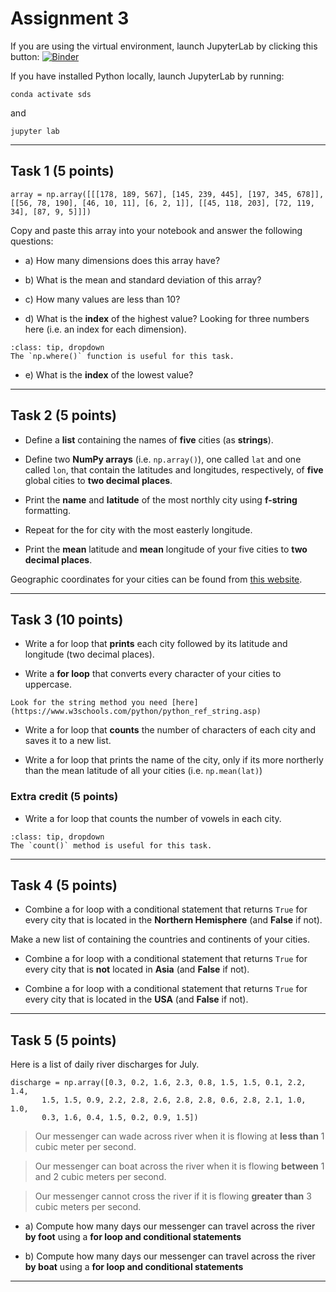 # Assignment 3

If you are using the virtual environment, launch JupyterLab by clicking this button: [![Binder](https://mybinder.org/badge_logo.svg)](https://mybinder.org/v2/gh/owel-lab/programming-for-sds-site/HEAD)


If you have installed Python locally, launch JupyterLab by running:

```
conda activate sds
```
and
```
jupyter lab
```
*****************************

## Task 1 (5 points)

```
array = np.array([[[178, 189, 567], [145, 239, 445], [197, 345, 678]], [[56, 78, 190], [46, 10, 11], [6, 2, 1]], [[45, 118, 203], [72, 119, 34], [87, 9, 5]]])
```

Copy and paste this array into your notebook and answer the following questions:

* a) How many dimensions does this array have?

* b) What is the mean and standard deviation of this array?

* c) How many values are less than 10?

* d) What is the **index** of the highest value? Looking for three numbers here (i.e. an index for each dimension).

```{admonition} Click to reveal hint
:class: tip, dropdown
The `np.where()` function is useful for this task.
```

* e) What is the **index** of the lowest value?

*****************************

## Task 2 (5 points)

* Define a **list** containing the names of **five** cities (as **strings**).

* Define two **NumPy arrays** (i.e. `np.array()`), one called `lat` and one called `lon`, that contain the latitudes and longitudes, respectively, of **five** global cities to **two decimal places**.

* Print the **name** and **latitude** of the most northly city using **f-string** formatting.

* Repeat for the for city with the most easterly longitude.

* Print the **mean** latitude and **mean** longitude of your five cities to **two decimal places**. 

Geographic coordinates for your cities can be found from [this website](https://www.latlong.net/). 

*****************************

## Task 3 (10 points)


* Write a for loop that **prints** each city followed by its latitude and longitude (two decimal places). 

* Write a **for loop** that converts every character of your cities to uppercase.

```{hint}
Look for the string method you need [here](https://www.w3schools.com/python/python_ref_string.asp)
```

* Write a for loop that **counts** the number of characters of each city and saves it to a new list.

* Write a for loop that prints the name of the city, only if its more northerly than the mean latitude of all your cities (i.e. `np.mean(lat)`)

### Extra credit (5 points)

* Write a for loop that counts the number of vowels in each city. 

```{admonition} Click to reveal hint
:class: tip, dropdown
The `count()` method is useful for this task.
```

*****************************
## Task 4 (5 points)

* Combine a for loop with a conditional statement that returns `True` for every city that is located in the **Northern Hemisphere** (and **False** if not).

Make a new list of containing the countries and continents of your cities.

* Combine a for loop with a conditional statement that returns `True` for every city that is **not** located in **Asia** (and **False** if not).

* Combine a for loop with a conditional statement that returns `True` for every city that is located in the **USA** (and **False** if not).

*****************************
## Task 5 (5 points)

Here is a list of daily river discharges for July.

```
discharge = np.array([0.3, 0.2, 1.6, 2.3, 0.8, 1.5, 1.5, 0.1, 2.2, 1.4,
       1.5, 1.5, 0.9, 2.2, 2.8, 2.6, 2.8, 2.8, 0.6, 2.8, 2.1, 1.0, 1.0, 
       0.3, 1.6, 0.4, 1.5, 0.2, 0.9, 1.5])
```

> Our messenger can wade across river when it is flowing at **less than** 1 cubic meter per second.

> Our messenger can boat across the river when it is flowing **between** 1 and 2 cubic meters per second.

> Our messenger cannot cross the river if it is flowing **greater than** 3 cubic meters per second.


* a) Compute how many days our messenger can travel across the river **by foot** using a **for loop and conditional statements**

* b) Compute how many days our messenger can travel across the river **by boat** using a **for loop and conditional statements**

*****************************

```{important} Save your notebook to your local course folder and submit assignment (in **.pdf** format) to Canvas by the deadline.
```

